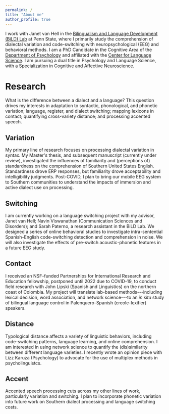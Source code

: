 ```yaml
---
permalink: /
title: "About me"
author_profile: true
---
```


I work with Janet van Hell in the [Bilingualism and Language Development (BiLD) Lab](https://sites.psu.edu/bildlab/) at Penn State, where I primarily study the comprehension of dialectal variation and code-switching with neuropsychological (EEG) and behavioral methods. I am a PhD Candidate in the Cognitive Area of the [Department of Psychology](https://psych.la.psu.edu/graduate/program-areas/cognitive) and affiliated with the [Center for Language Science](https://cls.la.psu.edu/). I am pursuing a dual title in Psychology and Language Science, with a Specialization in Cognitive and Affective Neuroscience.

# Research

What is the difference between a dialect and a language? This question drives my interests in adaptation to syntactic, phonological, and phonetic variation; language, register, and dialect switching; mapping lexicons in contact; quantifying cross-variety distance; and processing accented speech.

## Variation

My primary line of research focuses on processing dialectal variation in syntax. My Master's thesis, and subsequent manuscript (currently under review), investigated the influences of familiarity and (perceptions of) standardness on the comprehension of Southern United States English. Standardness drove ERP responses, but familiarity drove acceptability and intelligibility judgments. Post-COVID, I plan to bring our mobile EEG system to Southern communities to understand the impacts of immersion and active dialect use on processing.

## Switching

I am currently working on a language switching project with my advisor, Janet van Hell; Navin Viswanathan (Communication Sciences and Disorders); and Sarah Paterno, a research assistant in the BiLD Lab. We designed a series of online behavioral studies to investigate intra-sentential Spanish-English code-switching detection and comprehension in noise. We will also investigate the effects of pre-switch acoustic-phonetic features in a future EEG study.

## Contact

I received an NSF-funded Partnerships for International Research and Education fellowship, postponed until 2022 due to COVID-19, to conduct field research with John Lipski (Spanish and Linguistics) on the northern coast of Colombia. My project will translate lab-based methods---including lexical decision, word association, and network science---to an *in situ* study of bilingual language control in Palenquero-Spanish (creole-lexifier) speakers.

## Distance

Typological distance affects a variety of linguistic behaviors, including code-switching patterns, language learning, and online comprehension. I am interested in using network science to quantify the (dis)similarity between different language varieties. I recently wrote an opinion piece with Lizz Karuza (Psychology) to advocate for the use of multiplex methods in psycholinguistcs.

## Accent

Accented speech processing cuts across my other lines of work, particularly variation and switching. I plan to incorporate phonetic variation into future work on Southern dialect processing and language switching costs.